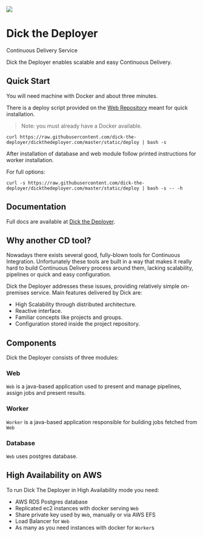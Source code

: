 [![][travis img]][travis]

# Dick the Deployer
Continuous Delivery Service

Dick the Deployer enables scalable and easy Continuous Delivery.

## Quick Start
You will need machine with Docker and about three minutes.

There is a deploy script provided on the [Web Repository](https://github.com/dick-the-deployer/dickthedeployer.com) meant
for quick installation.

> Note: you must already have a Docker available.

```
curl https://raw.githubusercontent.com/dick-the-deployer/dickthedeployer.com/master/static/deploy | bash -s
```
After installation of database and web module follow printed instructions for worker installation.

For full options:

```
curl -s https://raw.githubusercontent.com/dick-the-deployer/dickthedeployer.com/master/static/deploy | bash -s -- -h
```
## Documentation

Full docs are available at [Dick the Deployer](http://dickthedeployer.com).

## Why another CD tool?

Nowadays there exists several good, fully-blown tools for Continuous Integration. Unfortunately these tools are built in a way that makes it really hard to build Continuous Delivery process around them, lacking scalability, pipelines or quick and easy configuration. 

Dick the Deployer addresses these issues, providing relatively simple on-premises service. Main features delivered by Dick are:

* High Scalability through distributed architecture.
* Reactive interface.
* Familiar concepts like projects and groups.
* Configuration stored inside the project repository.

## Components

Dick the Deployer consists of three modules:

### Web
`Web` is a java-based application used to present and manage pipelines, assign jobs and present results.

### Worker
`Worker` is a java-based application responsible for building jobs fetched from `Web`

### Database
`Web` uses postgres database.

## High Availability on AWS
To run Dick The Deployer in High Availability mode you need:
* AWS RDS Postgres database
* Replicated ec2 instances with docker serving `Web`
* Share private key used by `Web`, manually or via AWS EFS
* Load Balancer for `Web`
* As many as you need instances with docker for `Worker`s

[travis]:https://travis-ci.org/dick-the-deployer/dick
[travis img]:https://travis-ci.org/dick-the-deployer/dick.svg?branch=master
